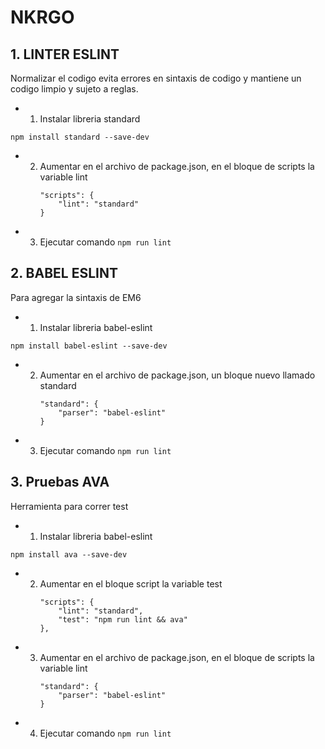 # NKRGO
## 1. LINTER ESLINT
Normalizar el codigo evita errores en sintaxis de codigo y mantiene un codigo limpio y sujeto a reglas.

+ 1. Instalar libreria standard

 `npm install standard --save-dev`
+ 2. Aumentar en el archivo de package.json, en el bloque de scripts la variable lint
        ```
        "scripts": {
            "lint": "standard"
        }
        ```
+ 3. Ejecutar comando
`npm run lint`

## 2. BABEL ESLINT
Para agregar la sintaxis de EM6

+ 1. Instalar libreria babel-eslint

 `npm install babel-eslint --save-dev`
+ 2. Aumentar en el archivo de package.json, un bloque nuevo llamado standard
        ```
        "standard": {
            "parser": "babel-eslint"
        }
        ```
+ 3. Ejecutar comando
`npm run lint`

## 3. Pruebas AVA 
Herramienta para correr test

+ 1. Instalar libreria babel-eslint

 `npm install ava --save-dev`
+ 2. Aumentar en el bloque script la variable test
        ```
        "scripts": {
            "lint": "standard",
            "test": "npm run lint && ava"
        },
        ```
+ 3. Aumentar en el archivo de package.json, en el bloque de scripts la variable lint
        ```
        "standard": {
            "parser": "babel-eslint"
        }
        ```
+ 4. Ejecutar comando
`npm run lint`

